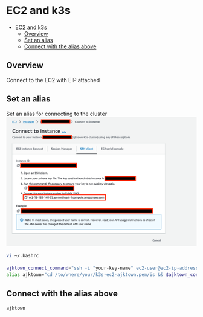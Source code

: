 # EC2 and k3s

<!-- TOC -->

- [EC2 and k3s](#ec2-and-k3s)
  - [Overview](#overview)
  - [Set an alias](#set-an-alias)
  - [Connect with the alias above](#connect-with-the-alias-above)

<!-- /TOC -->

## Overview

Connect to the EC2 with EIP attached

## Set an alias
Set an alias for connecting to the cluster
![copy_instance_address](./assets/copy_instance_address.png)

```sh
vi ~/.bashrc

ajktown_connect_command="ssh -i "your-key-name" ec2-user@ec2-ip-address-here.ap-northeast-1.compute.amazonaws.com"
alias ajktown="cd /to/where/your/k3s-ec2-ajktown.pem/is && $ajktown_connect_command"

```

## Connect with the alias above

```sh
ajktown
```
